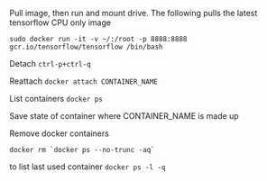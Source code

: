 Pull image, then run and mount drive. The following pulls the latest tensorflow CPU only image

`sudo docker run -it -v ~/:/root -p 8888:8888 gcr.io/tensorflow/tensorflow /bin/bash`

Detach
`ctrl-p+ctrl-q`

Reattach
`docker attach CONTAINER_NAME`

List containers
`docker ps`

Save state of container
where CONTAINER_NAME is made up

Remove docker containers

``docker rm `docker ps --no-trunc -aq` ``

to list last used container
``docker ps -l -q``
